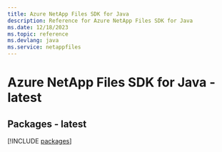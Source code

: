 ```yaml
---
title: Azure NetApp Files SDK for Java
description: Reference for Azure NetApp Files SDK for Java
ms.date: 12/18/2023
ms.topic: reference
ms.devlang: java
ms.service: netappfiles
---
```

# Azure NetApp Files SDK for Java - latest
## Packages - latest
[!INCLUDE [packages](netapp-files-index.md)]